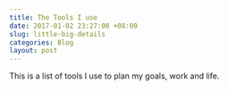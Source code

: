 ```yaml
---
title: The Tools I use
date: 2017-01-02 23:27:00 +08:00
slug: little-big-details
categories: Blog
layout: post
---
```


This is a list of tools I use to plan my goals, work and life.